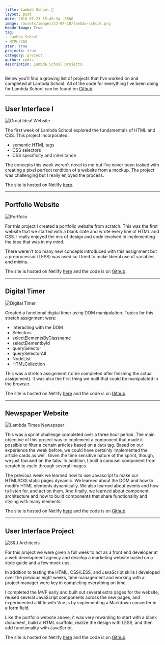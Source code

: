 ```yaml
---
title: Lambda School 🎒
layout: post
date: 2018-07-23 15:40:34 -0500
image: /assets/images/23-07-18/lambda-school.png
headerImage: True
tag:
- Lambda School
- HTML/CSS
star: True
projects: true
category: project
author: cpdis
description: Lambda School projects.
---
```


Below you’ll find a growing list of projects that I’ve worked on and completed at Lambda School. All of the code for everything I've been doing for Lambda School can be found on [Github](https://github.com/cpdis?tab=repositories).

-----

## User Interface I

![Great Idea! Website](/assets/images/23-07-18/user-interface-i.png "Great Idea! Website screenshot")

The first week of Lambda School explored the fundamentals of HTML and CSS. This project incorporated:
- semantic HTML tags
- CSS selectors
- CSS specificity and inheritance

The concepts this week weren’t novel to me but I’ve never been tasked with creating a pixel perfect rendition of a website from a mockup. The project was challenging but I really enjoyed the process.

The site is hosted on Netlify [here](https://user-interface-i.netlify.com/).

-----

## Portfolio Website

![Portfolio](/assets/images/25-09-18/colin-portfolio.png "Portfolio website screenshot")

For this project I created a portfolio website from scratch. This was the first website that we started with a blank slate and wrote every line of HTML and CSS. I really enjoyed the mix of design and code involved in implementing the idea that was in my mind. 

There weren't too many new concepts introduced with this assignment but a preprocessor (LESS) was used so I tried to make liberal use of variables and mixins.

The site is hosted on Netlify [here](https://colin-portfolio.netlify.com/) and the code is on [Github](https://github.com/cpdis/Preprocessing-I).

-----

## Digital Timer

![Digital Timer](/assets/images/25-09-18/timer.png "Colorful digital timer screenshot")

Created a functional digital timer using DOM manipulation. Topics for this stretch assignment were:
- Interacting with the DOM
- Selectors
- selectElementsByClassname
- selectElementbyId
- querySelector
- querySelectorAll
- NodeList
- HTMLCollection

This was a stretch assignment (to be completed after finishing the actual assignment). It was also the first thing we built that could be manipulated in the browser.

The site is hosted on Netlify [here](https://colin-dom.netlify.com/stretch-assignment/digital_timer/index.html) and the code is on [Github](https://github.com/cpdis/DOM-I/tree/master/stretch-assignment).

-----

## Newspaper Website

![Lambda Times Newspaper](/assets/images/25-09-18/lambda-times.png "Lambda Times newspaper screenshot")

This was a sprint challenge completed over a three hour period. The main objective of this project was to implement a component that made it possible to filter a certain articles based on a `data` tag. Based on our experience the week before, we could have certainly implemented the article cards as well. Given the time sensitive nature of the sprint, though, we just focused on the tabs. In addition, I built a carousel component from scratch to cycle through several images.

The previous week we learned how to use Javascript to make our HTML/CSS static pages dynamic. We learned about the DOM and how to modify HTML elements dynamically. We also learned about events and how to listen for, and act on them. And finally, we learned about component architecture and how to build components that share functionality and styling with many elements.

The site is hosted on Netlify [here](https://applied-javascript.netlify.com/) and the code is on [Github](https://github.com/cpdis/Sprint-Challenge-Applied-Javascript).

-----

## User Interface Project

![S&J Architects](/assets/images/25-09-18/sj-architects.png "S&J Architects home page screenshot")

For this project we were given a full week to act as a front end developer at a web development agency and develop a marketing website based on a style guide and a few mock ups. 

In addition to testing the HTML, CSS/LESS, and JavaScript skills I developed over the previous eight weeks, time management and working with a project manager were key in completing everything on time.

I completed the MVP early and built out several extra pages for the website, reused several JavaScript components across the new pages, and experimented a little with Vue.js by implementing a Markdown converter in a form field.

Like the portfolio website above, it was very rewarding to start with a blank document, build a HTML scaffold, realize the design with LESS, and then add functionality with JavaScript.

The site is hosted on Netlify [here](https://sjarchitects.live/) and the code is on [Github](https://github.com/cpdis/User-Interface-Project-Week).